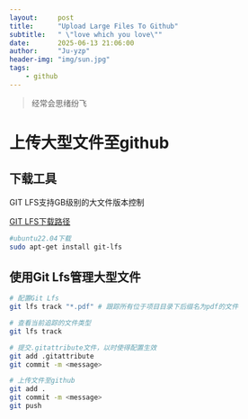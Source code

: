 ```yaml
---
layout:     post
title:      "Upload Large Files To Github"
subtitle:   " \"love which you love\""
date:       2025-06-13 21:06:00
author:     "Ju-yzp"
header-img: "img/sun.jpg"
tags:
    - github
---
```


> 经常会思绪纷飞

# 上传大型文件至github

## 下载工具

GIT LFS支持GB级别的大文件版本控制

[GIT LFS下载路径](https://packagecloud.io/github/git-lfs/install)

```bash
#ubuntu22.04下载
sudo apt-get install git-lfs
```

## 使用Git Lfs管理大型文件

```bash
# 配置Git Lfs
git lfs track "*.pdf" # 跟踪所有位于项目目录下后缀名为pdf的文件

# 查看当前追踪的文件类型
git lfs track

# 提交.gitattribute文件，以时使得配置生效
git add .gitattribute
git commit -m <message>

# 上传文件至github
git add .
git commit -m <message>
git push
```
